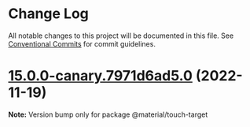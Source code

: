# Change Log

All notable changes to this project will be documented in this file.
See [Conventional Commits](https://conventionalcommits.org) for commit guidelines.

# [15.0.0-canary.7971d6ad5.0](https://github.com/material-components/material-components-web/compare/v14.0.0...v15.0.0-canary.7971d6ad5.0) (2022-11-19)

**Note:** Version bump only for package @material/touch-target
